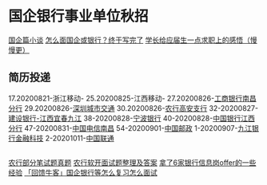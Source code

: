 # 国企银行事业单位秋招

[国企篇小谈](https://www.nowcoder.com/discuss/443828)
[怎么面国企或银行？终于写完了](https://mp.weixin.qq.com/s?__biz=MzI3NzE0NjcwMg==&mid=2650141459&idx=3&sn=9c35e276476316ec5b24a2c3eb7b652f&chksm=f36bee32c41c672487cce5b16178d0f3668537545c86d67cb0026fc871a5abf4f62107fa7e10&mpshare=1&scene=23&srcid=0907Rwh6XFD2Ag5PI0KYInwl&sharer_sharetime=1599442522376&sharer_shareid=d812adcc01829f0f7f8fb06aea118511#rd)
[学长给应届生一点求职上的感悟（慢慢更）](https://www.nowcoder.com/discuss/364482)
## 简历投递
17.20200821-浙江移动-[](http://i.51job.com/userset/my_apply.php?type=xy&lang=c)
25.20200825-江西移动-[](https://xiaoyuan.zhaopin.com/resume/delivery)
27.20200826-[工商银行南昌分行](https://job.icbc.com.cn/pc/index.html#/main/personal/delivery)
29.20200826-[深圳城市交通](https://sutpc.zhiye.com/Portal/Apply/Index) []()
30.20200826-[农行高安支行](https://career.abchina.com/build/index.html#/MySubmit)
32-20200827-[建设银行-江西宜春九江](http://job.ccb.com/cn/job/mycenter/index.html)
38-20200828-[宁波银行](https://zhaopin.nbcb.com.cn/recruit/resume/resumeCenter.jsp)
40-20200828-[中国银行江西分行](https://applyjob.chinahr.com/apply/job/wish?jobId=5f29439aa055bd036b706357&projectId=5f1502454f54a5059f694f14)
47-20200831-[中国电信南昌](http://i.51job.com/userset/my_apply.php?type=xy&lang=c)
54-20200901-[中国邮政](https://xiaoyuan.zhaopin.com/resume/delivery)
1-20200907-[九江银行金融科技](http://www.hotjob.cn/wt/JJYH/web/index/applyPositionN300!listApplyPosition?brandCode=1&operational=eaaf471bf0698048bf241b07515e1e968179a674607493f919e4418c19568e5ea655110da116cdd937681a675ee02d28c10f75cdfded5d60d5fbe9007f99bc27e684025857f357cfe91323ccffb079f1929fcff76d2789af06e7ede9baf8e050)
2-20201011-[中国联通](https://xiaoyuan.zhaopin.com/resume/delivery)

##
[农行部分笔试题真题](https://www.nowcoder.com/discuss/483741)
[农行软开面试题整理及答案](https://www.nowcoder.com/discuss/513385)
[拿了6家银行信息岗offer的一些经验](https://www.nowcoder.com/discuss/279368)
[「回馈牛客」国企银行等怎么复习怎么面试](https://www.nowcoder.com/discuss/543997)
